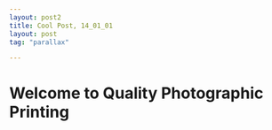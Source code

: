 ```yaml
---
layout: post2
title: Cool Post, 14_01_01
layout: post
tag: "parallax"

---
```



<h1 class="main-1"> Welcome to Quality Photographic Printing </h1>  